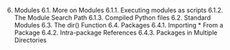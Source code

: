 6. Modules
6.1. More on Modules
6.1.1. Executing modules as scripts
6.1.2. The Module Search Path
6.1.3. Compiled Python files
6.2. Standard Modules
6.3. The dir() Function
6.4. Packages
6.4.1. Importing * From a Package
6.4.2. Intra-package References
6.4.3. Packages in Multiple Directories